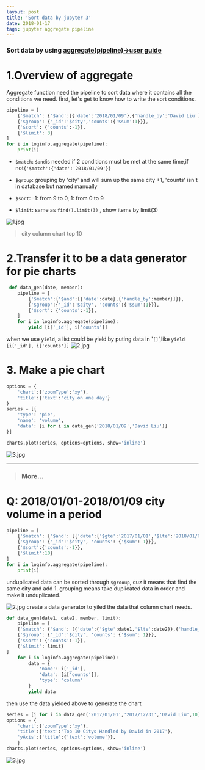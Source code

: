 ```yaml
---
layout: post
title: 'Sort data by jupyter 3'
date: 2018-01-17
tags: jupyter aggregate pipeline
---
```

### Sort data by using [aggregate(pipeline)->user guide](https://docs.mongodb.com/manual/reference/operator/aggregation/)

# 1.Overview of aggregate
Aggregate function need the pipeline to sort data where it contains all the conditions we need.
first, let's get to know how to write the sort conditions.
```Python
pipeline = [
    {'$match': {'$and':[{'date':'2018/01/09'},{'handle_by':'David Liu'}]}},
    {'$group': {'_id':'$city','counts':{'$sum':1}}},
    {'$sort': {'counts':-1}},
    {'$limit': 3}
]
for i in loginfo.aggregate(pipeline):
    print(i)
```

* ```$match```: ```$and```is needed if 2 conditions must be met at the same time,if not```{'$match':{'date':'2018/01/09'}}```

* ```$group```: grouping by 'city' and will sum up the same city +1, 'counts' isn't in database but named manually

* ```$sort```: -1: from 9 to 0, 1: from 0 to 9

* ```$limit```: same as ```find().limit(3)``` , show items by limit(3)

![1.jpg](http://user-image.logdown.io/user/42937/blog/39533/post/4773093/PhwpK2GQRRatsPLZZsXp_1.jpg)
> city column chart top 10

# 2.Transfer it to be a data generator for pie charts
```Python
 def data_gen(date, member):
    pipeline = [
        {'$match':{'$and':[{'date':date},{'handle_by':member}]}},
        {'$group':{'_id':'$city', 'counts':{'$sum':1}}},
        {'$sort': {'counts':-1}},
    ]
    for i in loginfo.aggregate(pipeline):
        yield [i['_id'], i['counts']]
```
when we use ```yield```, a list could be yield by puting data in '```[]```',like ```yield [i['_id'], i['counts']]```
![2.jpg](http://user-image.logdown.io/user/42937/blog/39533/post/4773093/31dZ16OqQ8WJgeVYfGP7_2.jpg)

# 3. Make a pie chart
```Python
options = {
    'chart':{'zoomType':'xy'},
    'title':{'text':'city on one day'}
}
series = [{
    'type': 'pie',
    'name': 'volume',
    'data': [i for i in data_gen('2018/01/09','David Liu')]
}]

charts.plot(series, options=options, show='inline')
```

![3.jpg](http://user-image.logdown.io/user/42937/blog/39533/post/4773093/SAQX7PO8T3KsT40yUp3m_3.jpg)

-----
> ### More...
# Q: 2018/01/01-2018/01/09 city volume in a period

```Python
pipeline = [
    {'$match': {'$and': [{'date':{'$gte':'2017/01/01','$lte':'2018/01/09'}},{'handle_by':'David Liu'}]}},
    {'$group': {'_id':'$city', 'counts': {'$sum': 1}}},
    {'$sort':{'counts':-1}},
    {'$limit':10}
]
for i in loginfo.aggregate(pipeline):
    print(i)
```
unduplicated data can be sorted through ```$grooup```, cuz it means that find the same city and add 1.
grouping means take duplicated data in order and make it unduplicated.

![2.jpg](http://user-image.logdown.io/user/42937/blog/39533/post/4773093/fyHR4bURfabsCNCZ17iy_2.jpg)
create a data generator to yiled the data that column chart needs.
```Python
def data_gen(date1, date2, member, limit):
    pipeline = [
    {'$match': {'$and': [{'date':{'$gte':date1,'$lte':date2}},{'handle_by':member}]}},
    {'$group': {'_id':'$city', 'counts': {'$sum': 1}}},
    {'$sort': {'counts':-1}},
    {'$limit': limit}
]
    for i in loginfo.aggregate(pipeline):
        data = {
            'name': i['_id'],
            'data': [i['counts']],
            'type': 'column'
        }
        yield data
```
then use the data yielded above to generate the chart
```Python
series = [i for i in data_gen('2017/01/01','2017/12/31','David Liu',10) ]
options = {
    'chart':{'zoomType':'xy'},
    'title':{'text':'Top 10 Citys Handled by David in 2017'},
    'yAxis':{'title':{'text':'volume'}},
    }
charts.plot(series, options=options, show='inline')
```

![3.jpg](http://user-image.logdown.io/user/42937/blog/39533/post/4773093/lppeh9SiRHGDIfJDAsQw_3.jpg)
